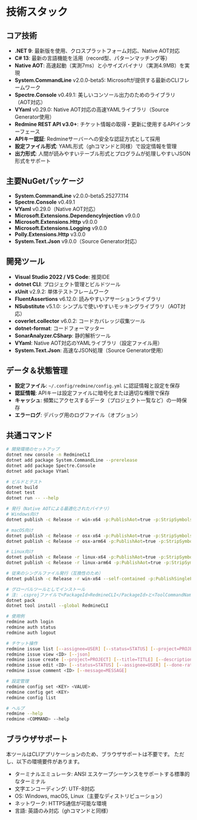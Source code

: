# 技術スタック

## コア技術

- **.NET 9**: 最新版を使用、クロスプラットフォーム対応、Native AOT対応
- **C# 13**: 最新の言語機能を活用（record型、パターンマッチング等）
- **Native AOT**: 高速起動（実測7ms）と小サイズバイナリ（実測4.9MB）を実現
- **System.CommandLine** v2.0.0-beta5: Microsoftが提供する最新のCLIフレームワーク
- **Spectre.Console** v0.49.1: 美しいコンソール出力のためのライブラリ（AOT対応）
- **VYaml** v0.29.0: Native AOT対応の高速YAMLライブラリ（Source Generator使用）
- **Redmine REST API v3.0+**: チケット情報の取得・更新に使用するAPIインターフェース
- **APIキー認証**: Redmineサーバーへの安全な認証方式として採用
- **設定ファイル形式**: YAML形式（ghコマンドと同様）で設定情報を管理
- **出力形式**: 人間が読みやすいテーブル形式とプログラムが処理しやすいJSON形式をサポート

## 主要NuGetパッケージ

- **System.CommandLine** v2.0.0-beta5.25277.114
- **Spectre.Console** v0.49.1
- **VYaml** v0.29.0（Native AOT対応）
- **Microsoft.Extensions.DependencyInjection** v9.0.0
- **Microsoft.Extensions.Http** v9.0.0
- **Microsoft.Extensions.Logging** v9.0.0
- **Polly.Extensions.Http** v3.0.0
- **System.Text.Json** v9.0.0（Source Generator対応）

## 開発ツール

- **Visual Studio 2022 / VS Code**: 推奨IDE
- **dotnet CLI**: プロジェクト管理とビルドツール
- **xUnit** v2.9.2: 単体テストフレームワーク
- **FluentAssertions** v6.12.0: 読みやすいアサーションライブラリ
- **NSubstitute** v5.1.0: シンプルで使いやすいモッキングライブラリ（AOT対応）
- **coverlet.collector** v6.0.2: コードカバレッジ収集ツール
- **dotnet-format**: コードフォーマッター
- **SonarAnalyzer.CSharp**: 静的解析ツール
- **VYaml**: Native AOT対応のYAMLライブラリ（設定ファイル用）
- **System.Text.Json**: 高速なJSON処理（Source Generator使用）

## データ＆状態管理

- **設定ファイル**: `~/.config/redmine/config.yml` に認証情報と設定を保存
- **認証情報**: APIキーは設定ファイルに暗号化または適切な権限で保存
- **キャッシュ**: 頻繁にアクセスするデータ（プロジェクト一覧など）の一時保存
- **エラーログ**: デバッグ用のログファイル（オプション）

## 共通コマンド

```bash
# 開発環境のセットアップ
dotnet new console -n RedmineCLI
dotnet add package System.CommandLine --prerelease
dotnet add package Spectre.Console
dotnet add package VYaml

# ビルドとテスト
dotnet build
dotnet test
dotnet run -- --help

# 発行（Native AOTによる最適化されたバイナリ）
# Windows向け
dotnet publish -c Release -r win-x64 -p:PublishAot=true -p:StripSymbols=true

# macOS向け 
dotnet publish -c Release -r osx-x64 -p:PublishAot=true -p:StripSymbols=true
dotnet publish -c Release -r osx-arm64 -p:PublishAot=true -p:StripSymbols=true

# Linux向け
dotnet publish -c Release -r linux-x64 -p:PublishAot=true -p:StripSymbols=true
dotnet publish -c Release -r linux-arm64 -p:PublishAot=true -p:StripSymbols=true

# 従来のシングルファイル発行（互換性のため）
dotnet publish -c Release -r win-x64 --self-contained -p:PublishSingleFile=true

# グローバルツールとしてインストール
# 注: .csprojファイルで<PackageId>RedmineCLI</PackageId>と<ToolCommandName>redmine</ToolCommandName>を設定
dotnet pack
dotnet tool install --global RedmineCLI

# 使用例
redmine auth login
redmine auth status
redmine auth logout

# チケット操作
redmine issue list [--assignee=USER] [--status=STATUS] [--project=PROJECT] [--limit=N] [--json]
redmine issue view <ID> [--json]
redmine issue create [--project=PROJECT] [--title=TITLE] [--description=DESC]
redmine issue edit <ID> [--status=STATUS] [--assignee=USER] [--done-ratio=N]
redmine issue comment <ID> [--message=MESSAGE]

# 設定管理
redmine config set <KEY> <VALUE>
redmine config get <KEY>
redmine config list

# ヘルプ
redmine --help
redmine <COMMAND> --help
```

## ブラウザサポート

本ツールはCLIアプリケーションのため、ブラウザサポートは不要です。
ただし、以下の環境要件があります。

- ターミナルエミュレータ: ANSI エスケープシーケンスをサポートする標準的なターミナル
- 文字エンコーディング: UTF-8対応
- OS: Windows, macOS, Linux（主要なディストリビューション）
- ネットワーク: HTTPS通信が可能な環境
- 言語: 英語のみ対応（ghコマンドと同様）